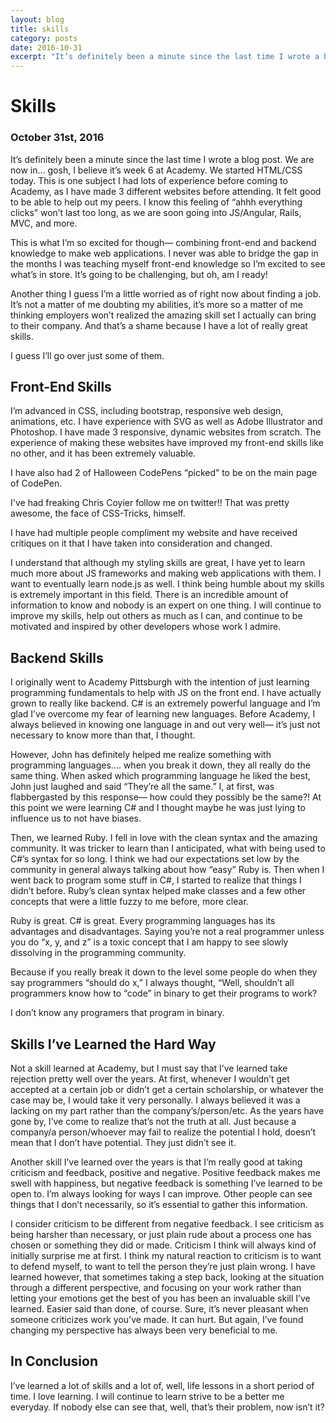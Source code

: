 ```yaml
---
layout: blog
title: skills
category: posts
date: 2016-10-31
excerpt: "It’s definitely been a minute since the last time I wrote a blog post. We are now in… gosh, I believe it’s week 6 at Academy. We started HTML/CSS today. This is..."
---
```


# Skills
### October 31st, 2016

It’s definitely been a minute since the last time I wrote a blog post. We are now in… gosh, I believe it’s week 6 at Academy. We started HTML/CSS today. This is one subject I had lots of experience before coming to Academy, as I have made 3 different websites before attending. It felt good to be able to help out my peers. I know this feeling of “ahhh everything clicks” won’t last too long, as we are soon going into JS/Angular, Rails, MVC, and more.

This is what I’m so excited for though— combining front-end and backend knowledge to make web applications. I never was able to bridge the gap in the months I was teaching myself front-end knowledge so I’m excited to see what’s in store. It’s going to be challenging, but oh, am I ready!

Another thing I guess I’m a little worried as of right now about finding a job. It’s not a matter of me doubting my abilities, it’s more so a matter of me thinking employers won’t realized the amazing skill set I actually can bring to their company. And that’s a shame because I have a lot of really great skills.


I guess I’ll go over just some of them.


## Front-End Skills

I’m advanced in CSS, including bootstrap, responsive web design, animations, etc. I have experience with SVG as well as Adobe Illustrator and Photoshop. I have made 3 responsive, dynamic websites from scratch. The experience of making these websites have improved my front-end skills like no other, and it has been extremely valuable.

I have also had 2 of Halloween CodePens “picked” to be on the main page of CodePen.

I've had freaking Chris Coyier follow me on twitter!! That was pretty awesome, the face of CSS-Tricks, himself.

I have had multiple people compliment my website and have received critiques on it that I have taken into consideration and changed.

I understand that although my styling skills are great, I have yet to learn much more about JS frameworks and making web applications with them. I want to eventually learn node.js as well. I think being humble about my skills is extremely important in this field. There is an incredible amount of information to know and nobody is an expert on one thing. I will continue to improve my skills, help out others as much as I can, and continue to be motivated and inspired by other developers whose work I admire.

## Backend Skills

I originally went to Academy Pittsburgh with the intention of just learning programming fundamentals to help with JS on the front end. I have actually grown to really like backend. C# is an extremely powerful language and I’m glad I’ve overcome my fear of learning new languages. Before Academy, I always believed in knowing one language in and out very well— it’s just not necessary to know more than that, I thought.

However, John has definitely helped me realize something with programming languages…. when you break it down, they all really do the same thing. When asked which programming language he liked the best, John just laughed and said “They’re all the same.” I, at first, was flabbergasted by this response— how could they possibly be the same?! At this point we were learning C# and I thought maybe he was just lying to influence us to not have biases.

Then, we learned Ruby. I fell in love with the clean syntax and the amazing community. It was tricker to learn than I anticipated, what with being used to C#’s syntax for so long. I think we had our expectations set low by the community in general always talking about how “easy” Ruby is.  Then when I went back to program some stuff in C#, I started to realize that things I didn’t before. Ruby’s clean syntax helped make classes and a few other concepts that were a little fuzzy to me before, more clear.

Ruby is great. C# is great. Every programming languages has its advantages and disadvantages. Saying you’re not a real programmer unless you do “x, y, and z” is a toxic concept that I am happy to see slowly dissolving in the programming community.

Because if you really break it down to the level some people do when they say programmers “should do x,” I always thought, “Well, shouldn’t all programmers know how to “code” in binary to get their programs to work?

I don’t know any programers that program in binary.

## Skills I’ve Learned the Hard Way

Not a skill learned at Academy, but I must say that I’ve learned take rejection pretty well over the years. At first, whenever I wouldn’t get accepted at a certain job or didn’t get a certain scholarship, or whatever the case may be, I would take it very personally. I always believed it was a lacking on my part rather than the company’s/person/etc. As the years have gone by, I’ve come to realize that’s not the truth at all. Just because a company/a person/whoever may fail to realize the potential I hold, doesn’t mean that I don’t have potential. They just didn’t see it.

Another skill I’ve learned over the years is that I’m really good at taking criticism and feedback, positive and negative. Positive feedback makes me swell with happiness, but negative feedback is something I’ve learned to be open to. I’m always looking for ways I can improve. Other people can see things that I don’t necessarily, so it’s essential to gather this information.

I consider criticism to be different from negative feedback. I see criticism as being harsher than necessary, or just plain rude about a process one has chosen or something they did or made. Criticism I think will always kind of initially surprise me at first. I think my natural reaction to criticism is to want to defend myself, to want to tell the person they’re just plain wrong. I have learned however, that sometimes taking a step back, looking at the situation through a different perspective, and focusing on your work rather than letting your emotions get the best of you has been an invaluable skill I’ve learned. Easier said than done, of course. Sure, it’s never pleasant when someone criticizes work you’ve made. It can hurt. But again, I’ve found changing my perspective has always been very beneficial to me.

## In Conclusion

I’ve learned a lot of skills and a lot of, well, life lessons in a short period of time. I love learning. I will continue to learn strive to be a better me everyday. If nobody else can see that, well, that’s their problem, now isn’t it?
